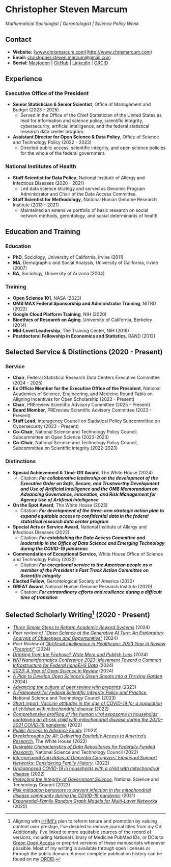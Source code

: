 # Christopher Steven Marcum
*Mathematical Sociologist | Gerontologist | Science Policy Wonk*

## Contact
*   **Website:** [www.chrismarcum.com](http://www.chrismarcum.com)
*   **Email:** christopher.steven.marcum@gmail.com
*   **Social:** [Mastodon](https://sciences.social/@csmarcum) | [GitHub](https://github.com/cmarcum) | [LinkedIn](https://www.linkedin.com/in/christopher-steven-marcum-15b88249/) | [ORCID](https://orcid.org/0000-0002-0899-6143)

## Experience
### Executive Office of the President
*   **Senior Statistician & Senior Scientist**, Office of Management and Budget (2023 - 2025)
    *   Served in the Office of the Chief Statistician of the United States as lead for information and science policy, scientific integrity, cybersecurity, artificial intelligence, and the federal statistical research data center program.
*   **Assistant Director for Open Science & Data Policy**, Office of Science and Technology Policy (2022 - 2023)
    *   Directed public access, scientific integrity, and open science policies for the whole of the federal government.
### National Institutes of Health
*   **Staff Scientist for Data Policy**, National Institute of Allergy and Infectious Diseases (2020 - 2021)
    *   Led data science strategy and served as Genomic Program Administrator and Chair of the Data Access Committee.
*   **Staff Scientist for Methodology**, National Human Genome Research Institute (2013 - 2021)
    *   Maintained an extensive portfolio of basic research on social network methods, gerontology, and social determinants of health.

## Education and Training
### Education
*   **PhD**, Sociology, University of California, Irvine (2011)
*   **MA**, Demographic and Social Analysis, University of California, Irvine (2007)
*   **BA**, Sociology, University of Arizona (2004)
### Training
*   **Open Science 101**, NASA (2023)
*   **OMB MAX Federal Sponsorship and Administrator Training**, NITRD (2022)
*   **Google Cloud Platform Training**, NIH (2020)
*   **Bioethics of Research on Aging**, University of California, Berkeley (2014)
*   **Mid-Level Leadership**, The Training Center, NIH (2016)   
*   **Postdoctoral Fellowship in Economics and Statistics**, RAND (2012)

## Selected Service & Distinctions (2020 - Present)
### Service
*   **Chair**, Federal Statistical Research Data Centers Executive Committee (2024 - 2025)
*   **Ex Officio Member for the Executive Office of the President**, National Academies of Science, Engineering, and Medicine Round Table on Aligning Incentives for Open Scholarship (2023 - Present)
*   **Chair**, PREreview Scientific Advisory Committee (2025 - Present)
*   **Board Member**, PREreview Scientific Advisory Committee (2023 - Present)
*   **Staff Lead**, Interagency Council on Statistical Policy Subcommittee on Cybersecurity (2023 - Present)
*   **Co-Chair**, National Science and Technology Policy Council, Subcommittee on Open Science (2022-2023)
*   **Co-Chair**, National Science and Technology Policy Council, Subcommittee on Scientific Integrity (2022-2023)

### Distinctions
*   **Special Achievement & Time-Off Award**, The White House (2024)
    *   Citation: ***For collaborative leadership on the development of the Executive Order on Safe, Secure, and Trustworthy Development and Use of Artificial Intelligence and the OMB Memorandum on Advancing Governance, Innovation, and Risk Management for Agency Use of Artificial Intelligence*** 
*   **On the Spot Award**, The White House (2023)
    *   Citation:   ***For development of the three-arm strategic action plan to expand equitable access to confidential data in the federal statistical research data center program***
*   **Special Acts or Service Award**, National Institute of Allergy and Infectious Diseases (2022)
    *   Citation: ***For establishing the Data Access Committee and leadership in the Office of Data Science and Emerging Technology during the COVID-19 pandemic*** 
*   **Commendation of Exceptional Service**, White House Office of Science and Technology Policy (2022)
    *   Citation: ***For exceptional service to the American people as a member of the President's Fast Track Action Committee on Scientific Integrity***
*   **Elected Fellow**, Gerontological Society of America (2022)
*   **GREAT Award**, National Human Genome Research Institute (2020)
    *   Citation: ***For extraordinary efforts and resilience during a difficult time of transition***

## Selected Scholarly Writing[^1] (2020 - Present)
*   *[Three Simple Steps to Reform Academic Reward Systems](https://www.uksg.org/newsletter/uksg-enews-577/three-simple-steps-to-reform-academic-reward-systems/)* (2024)
*   *Peer review of ["Open Science at the Generative AI Turn: An Exploratory Analysis of Challenges and Opportunities"](https://www.doi.org/10.5281/zenodo.11320176)* (2024)
*   *Peer Review of ["Artificial Intelligence in Healthcare: 2023 Year in Review (Preprint)"](https://www.doi.org/10.2196/65151)* (2024)
*   *[Drinking from the Firehose? Write More and Publish Less](https://doi.org/10.54900/r8zwg-62003)* (2024)
*   *[NNI Nanoinformatics Conference 2023: Movement Toward a Common Infrastructure for Federal nanoEHS Data](https://www.doi.org/10.5281/zenodo.11068966)* (2024)
*   *[2023: A Year of Open Science in Review](https://www.doi.org/10.5281/zenodo.10467495.)* (2024)
*   *[A Plan to Develop Open Science’s Green Shoots into a Thriving Garden](https://doi.org/10.58875/MZSW4704)* (2024)
*   *[Advancing the culture of peer review with preprints](https://doi.org/10.31219/osf.io/cht8p)* (2023)
*   *[A Framework for Federal Scientific Integrity Policy and Practice](https://www.whitehouse.gov/wp-content/uploads/2023/01/01-2023-Framework-for-Federal-Scientific-Integrity-Policy-and-Practice.pdf)*, National Science and Technology Council (2023)
*   *[Short report: Vaccine attitudes in the age of COVID-19 for a population of children with mitochondrial disease](https://www.ncbi.nlm.nih.gov/pmc/articles/PMC9510065)* (2022)
*   *[Comprehensive profiling of the human viral exposome in households containing an at‐risk child with mitochondrial disease during the 2020–2021 COVID‐19 pandemic](https://pubmed.ncbi.nlm.nih.gov/36336785/)* (2022)
*   *[Public Access to Advance Equity](https://issues.org/public-open-access-advance-equity-ostp-nelson-marcum-isler/)* (2022)
*   *[Breakthroughs for All: Delivering Equitable Access to America’s Research](https://www.whitehouse.gov/ostp/news-updates/2022/08/25/breakthroughs-for-alldelivering-equitable-access-to-americas-research/)*, The White House (2022)
*   *[Desirable Characteristics of Data Repositories for Federally Funded Research](https://doi.org/10.5479/10088/113528)*, National Science and Technology Council (2022)
*   *[Interpersonal Correlates of Dementia Caregivers’ Emotional Support Networks: Considering Family History](https://pubmed.ncbi.nlm.nih.gov/34372731/)*, (2022)
*   *[Undiagnosed COVID-19 in households with a child with mitochondrial disease](https://pubmed.ncbi.nlm.nih.gov/35350208/)* (2022)
*   *[Protecting the Integrity of Government Science](https://www.whitehouse.gov/wp-content/uploads/2022/01/01-22-Protecting_the_Integrity_of_Government_Science.pdf)*, National Science and Technology Council (2022)
*   *[Risk mitigation behaviors to prevent infection in the mitochondrial disease community during the COVID-19 pandemic](https://pubmed.ncbi.nlm.nih.gov/34956836/)* (2021)
*   *[Exponential-Family Random Graph Models for Multi-Layer Networks](https://pubmed.ncbi.nlm.nih.gov/33025459/)* (2020)

[^1]: Aligning with [HHMI's](https://www.hhmi.org/about/policies) plan to reform tenure and promotion by valuing content over prestige, I've decided to remove journal titles from my CV. Additionally, I've linked to more equitable sources of the record of versions, including National Library of Medicine PubMed IDs, or DOIs to [Green Open Access](https://en.wikipedia.org/wiki/Self-archiving) or preprint versions of these manuscripts whenever possible. Most of my writing is available through open licenses or through the public domain.  A more complete publication history can be found on my [ORCID](https://orcid.org/0000-0002-0899-6143).
